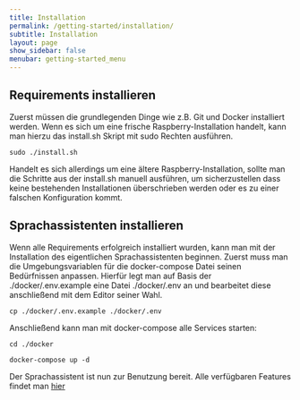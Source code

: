 ```yaml
---
title: Installation
permalink: /getting-started/installation/
subtitle: Installation
layout: page
show_sidebar: false
menubar: getting-started_menu
---
```


## Requirements installieren
Zuerst müssen die grundlegenden Dinge wie z.B. Git und Docker installiert werden.
Wenn es sich um eine frische Raspberry-Installation handelt, kann man hierzu das install.sh Skript mit sudo Rechten ausführen.

```sudo ./install.sh```

Handelt es sich allerdings um eine ältere Raspberry-Installation, sollte man die Schritte aus der install.sh manuell ausführen, um sicherzustellen dass keine bestehenden Installationen überschrieben werden oder es zu einer falschen Konfiguration kommt.

## Sprachassistenten installieren
Wenn alle Requirements erfolgreich installiert wurden, kann man mit der Installation des eigentlichen Sprachassistenten beginnen. Zuerst muss man die Umgebungsvariablen für die docker-compose Datei seinen Bedürfnissen anpassen. Hierfür legt man auf Basis der ./docker/.env.example eine Datei ./docker/.env an und bearbeitet diese anschließend mit dem Editor seiner Wahl.

```cp ./docker/.env.example ./docker/.env```

Anschließend kann man mit docker-compose alle Services starten:

```cd ./docker```

```docker-compose up -d```

Der Sprachassistent ist nun zur Benutzung bereit. Alle verfügbaren Features findet man [hier](/docs/features) 